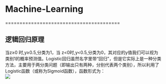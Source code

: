 # Machine-Learning
========================================
## 逻辑回归原理
当z≥0 时,y≥0.5,分类为1，当 z<0时,y<0.5,分类为0，其对应的y值我们可以视为类别1的概率预测值。Logistic回归虽然名字里带“回归”，但是它实际上是一种分类方法，主要用于两分类问题（即输出只有两种，分别代表两个类别），所以利用了Logistic函数（或称为Sigmoid函数），函数形式为：<br>
![](https://img.alicdn.com/tfs/TB1VkG.eP39YK4jSZPcXXXrUFXa-180-88.jpg)





